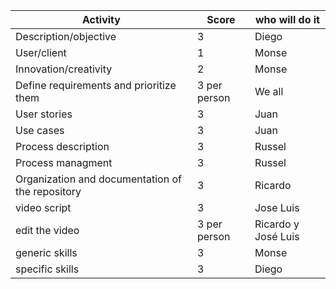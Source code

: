 | **Activity** | **Score** |**who will do it** |
|--------------|-----------|-------------------|
| Description/objective | 3 |Diego|
| User/client | 1 |Monse|
| Innovation/creativity | 2 |Monse|
| Define requirements and prioritize them | 3 per person | We all|
| User stories| 3 |Juan|
| Use cases | 3 |Juan|
| Process description | 3 |Russel|
| Process managment | 3 |Russel|
| Organization and documentation of the repository | 3 |Ricardo|
| video script | 3 |Jose Luis|
| edit the video | 3 per person |Ricardo y José Luis|
| generic skills | 3 |Monse|
| specific skills | 3 |Diego|

